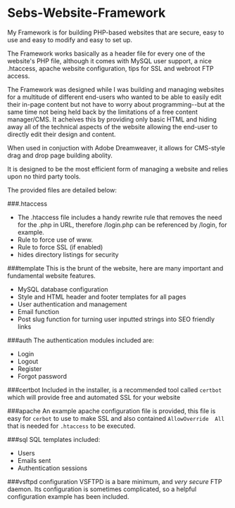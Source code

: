# Sebs-Website-Framework
My Framework is for building PHP-based websites that are secure, easy to use and easy to modify and easy to set up.

The Framework works basically as a header file for every one of the website's PHP file, although it comes with MySQL user support, a nice .htaccess, apache website configuration, tips for SSL and webroot FTP access.

The Framework was designed while I was building and managing websites for a multitude of different end-users who wanted to be able to easily edit their in-page content but not have to worry about programming--but at the same time not being held back by the limitations of a free content manager/CMS. It acheives this by providing only basic HTML and hiding away all of the technical aspects of the website allowing the end-user to directly edit their design and content.

When used in conjuction with Adobe Dreamweaver, it allows for CMS-style drag and drop page building abolity.

It is designed to be the most efficient form of managing a website and relies upon no third party tools.

The provided files are detailed below:

###.htaccess
- The .htaccess file includes a handy rewrite rule that removes the need for the .php in URL, therefore /login.php can be referenced by /login, for example.
- Rule to force use of www.
- Rule to force SSL (if enabled)
- hides directory listings for security

###template
This is the brunt of the website, here are many important and fundamental website features.
- MySQL database configuration
- Style and HTML header and footer templates for all pages
- User authentication and management
- Email function
- Post slug function for turning user inputted strings into SEO friendly links

###auth
The authentication modules included are:
- Login
- Logout
- Register
- Forgot password

###certbot
Included in the installer, is a recommended tool called `certbot` which will provide free and automated SSL for your website

###apache
An example apache configuration file is provided, this file is easy for `cerbot` to use to make SSL and also contained `AllowOverride  All` that is needed for `.htaccess` to be executed.

###sql
SQL templates included:
- Users
- Emails sent
- Authentication sessions

###vsftpd configuration
VSFTPD is a bare minimum, and _very secure_ FTP daemon. Its configuration is sometimes complicated, so a helpful configuration example has been included.
